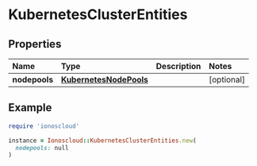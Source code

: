 # KubernetesClusterEntities

## Properties

| Name | Type | Description | Notes |
| :--- | :--- | :--- | :--- |
| **nodepools** | [**KubernetesNodePools**](kubernetesnodepools.md) |  | \[optional\] |

## Example

```ruby
require 'ionoscloud'

instance = Ionoscloud::KubernetesClusterEntities.new(
  nodepools: null
)
```

